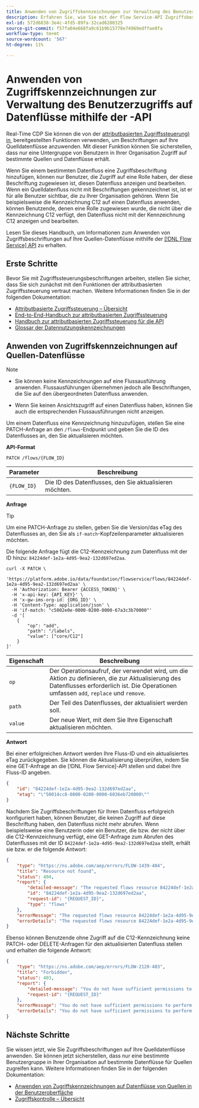 ```yaml
---
title: Anwenden von Zugriffskennzeichnungen zur Verwaltung des Benutzerzugriffs auf Datenflüsse mithilfe der -API
description: Erfahren Sie, wie Sie mit der Flow Service-API Zugriffsbeschriftungen anwenden und den Benutzerzugriff auf Ihre Quelldatenflüsse verwalten können.
exl-id: 572d6838-3e4c-4fd5-89fa-32cad6280325
source-git-commit: f57fa04e668fa9c61b9b15778e74969edffae0fa
workflow-type: tm+mt
source-wordcount: '567'
ht-degree: 11%

---
```


# Anwenden von Zugriffskennzeichnungen zur Verwaltung des Benutzerzugriffs auf Datenflüsse mithilfe der -API

Real-Time CDP Sie können die von der [attributbasierten Zugriffssteuerung) in &#x200B;](../../../access-control/abac/overview.md) bereitgestellten Funktionen verwenden, um Beschriftungen auf Ihre Quelldatenflüsse anzuwenden. Mit dieser Funktion können Sie sicherstellen, dass nur eine Untergruppe von Benutzern in Ihrer Organisation Zugriff auf bestimmte Quellen und Datenflüsse erhält.

Wenn Sie einem bestimmten Datenfluss eine Zugriffsbeschriftung hinzufügen, können nur Benutzer, die Zugriff auf eine Rolle haben, der diese Beschriftung zugewiesen ist, diesen Datenfluss anzeigen und bearbeiten. Wenn ein Quelldatenfluss nicht mit Beschriftungen gekennzeichnet ist, ist er für alle Benutzer sichtbar, die zu Ihrer Organisation gehören. Wenn Sie beispielsweise die Kennzeichnung C12 auf einen Datenfluss anwenden, können Benutzende, denen eine Rolle zugewiesen wurde, die nicht über die Kennzeichnung C12 verfügt, den Datenfluss nicht mit der Kennzeichnung C12 anzeigen und bearbeiten.

Lesen Sie dieses Handbuch, um Informationen zum Anwenden von Zugriffsbeschriftungen auf Ihre Quellen-Datenflüsse mithilfe der [[!DNL Flow Service] API](https://developer.adobe.com/experience-platform-apis/references/flow-service/) zu erhalten.

## Erste Schritte

Bevor Sie mit Zugriffssteuerungsbeschriftungen arbeiten, stellen Sie sicher, dass Sie sich zunächst mit den Funktionen der attributbasierten Zugriffssteuerung vertraut machen. Weitere Informationen finden Sie in der folgenden Dokumentation:

* [Attributbasierte Zugriffssteuerung – Übersicht](../../../access-control/abac/overview.md)
* [End-to-End-Handbuch zur attributbasierten Zugriffssteuerung](../../../access-control/abac/end-to-end-guide.md)
* [Handbuch zur attributbasierten Zugriffssteuerung für die API](../../../access-control/abac/api/overview.md)
* [Glossar der Datennutzungskennzeichnungen](../../../data-governance/labels/reference.md)

## Anwenden von Zugriffskennzeichnungen auf Quellen-Datenflüsse

>[!NOTE]
>
>* Sie können keine Kennzeichnungen auf eine Flussausführung anwenden. Flussausführungen übernehmen jedoch alle Beschriftungen, die Sie auf den übergeordneten Datenfluss anwenden.
>
>* Wenn Sie keinen Ansichtszugriff auf einen Datenfluss haben, können Sie auch die entsprechenden Flussausführungen nicht anzeigen.

Um einem Datenfluss eine Kennzeichnung hinzuzufügen, stellen Sie eine PATCH-Anfrage an den `/flows`-Endpunkt und geben Sie die ID des Datenflusses an, den Sie aktualisieren möchten.

**API-Format**

```http
PATCH /flows/{FLOW_ID}
```

| Parameter | Beschreibung |
| --- | --- |
| `{FLOW_ID}` | Die ID des Datenflusses, den Sie aktualisieren möchten. |

**Anfrage**

>[!TIP]
>
>Um eine PATCH-Anfrage zu stellen, geben Sie die Version/das eTag des Datenflusses an, den Sie als `if-match`-Kopfzeilenparameter aktualisieren möchten.

Die folgende Anfrage fügt die C12-Kennzeichnung zum Datenfluss mit der ID hinzu: `84224def-1e2a-4d95-9ea2-132d697ed2aa`.

```shell
curl -X PATCH \
  'https://platform.adobe.io/data/foundation/flowservice/flows/84224def-1e2a-4d95-9ea2-132d697ed2aa' \
  -H 'Authorization: Bearer {ACCESS_TOKEN}' \
  -H 'x-api-key: {API_KEY}' \
  -H 'x-gw-ims-org-id: {ORG_ID}' \
  -H 'Content-Type: application/json' \
  -H 'if-match: "c5002e0e-0000-0200-0000-67a3c3b70000"'
  -d '[
    {
        "op": "add",
        "path": "/labels",
        "value": ["core/C12"]
    }
]'
```

| Eigenschaft | Beschreibung |
| --- | --- |
| `op` | Der Operationsaufruf, der verwendet wird, um die Aktion zu definieren, die zur Aktualisierung des Datenflusses erforderlich ist. Die Operationen umfassen `add`, `replace` und `remove`. |
| `path` | Der Teil des Datenflusses, der aktualisiert werden soll. |
| `value` | Der neue Wert, mit dem Sie Ihre Eigenschaft aktualisieren möchten. |



**Antwort**

Bei einer erfolgreichen Antwort werden Ihre Fluss-ID und ein aktualisiertes eTag zurückgegeben. Sie können die Aktualisierung überprüfen, indem Sie eine GET-Anfrage an die [!DNL Flow Service]-API stellen und dabei Ihre Fluss-ID angeben.

```json
{
    "id": "84224def-1e2a-4d95-9ea2-132d697ed2aa",
    "etag": "\"50014cc8-0000-0200-0000-6036eb720000\""
}
```

Nachdem Sie Zugriffsbeschriftungen für Ihren Datenfluss erfolgreich konfiguriert haben, können Benutzer, die keinen Zugriff auf diese Beschriftung haben, den Datenfluss nicht mehr abrufen. Wenn beispielsweise eine Benutzerin oder ein Benutzer, die bzw. der nicht über die C12-Kennzeichnung verfügt, eine GET-Anfrage zum Abrufen des Datenflusses mit der ID `84224def-1e2a-4d95-9ea2-132d697ed2aa` stellt, erhält sie bzw. er die folgende Antwort:

```json
{
    "type": "https://ns.adobe.com/aep/errors/FLOW-1439-404",
    "title": "Resource not found",
    "status": 404,
    "report": {
        "detailed-message": "The requested flows resource 84224def-1e2a-4d95-9ea2-132d697ed2aa is not found. Verify the resource ID before trying again.",
        "id": "84224def-1e2a-4d95-9ea2-132d697ed2aa",
        "request-id": "{REQUEST_ID}",
        "type": "flows"
    },
    "errorMessage": "The requested flows resource 84224def-1e2a-4d95-9ea2-132d697ed2aa is not found. Verify the resource ID before trying again.",
    "errorDetails": "The requested flows resource 84224def-1e2a-4d95-9ea2-132d697ed2aa is not found. Verify the resource ID before trying again."
}
```

Ebenso können Benutzende ohne Zugriff auf die C12-Kennzeichnung keine PATCH- oder DELETE-Anfragen für den aktualisierten Datenfluss stellen und erhalten die folgende Antwort:

```json
{
    "type": "https://ns.adobe.com/aep/errors/FLOW-2120-403",
    "title": "Forbidden",
    "status": 403,
    "report": {
        "detailed-message": "You do not have sufficient permissions to perform the operation. Please contact your administrator to resolve permissions and try again.",
        "request-id": "{REQUEST_ID}"
    },
    "errorMessage": "You do not have sufficient permissions to perform the operation. Please contact your administrator to resolve permissions and try again.",
    "errorDetails": "You do not have sufficient permissions to perform the operation. Please contact your administrator to resolve permissions and try again."
}
```

## Nächste Schritte

Sie wissen jetzt, wie Sie Zugriffsbeschriftungen auf Ihre Quelldatenflüsse anwenden. Sie können jetzt sicherstellen, dass nur eine bestimmte Benutzergruppe in Ihrer Organisation auf bestimmte Datenflüsse für Quellen zugreifen kann. Weitere Informationen finden Sie in der folgenden Dokumentation:

* [Anwenden von Zugriffskennzeichnungen auf Datenflüsse von Quellen in der Benutzeroberfläche](../ui/labels.md)
* [Zugriffskontrolle – Übersicht](../../../access-control/home.md)
